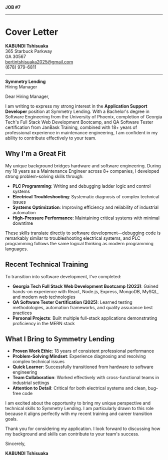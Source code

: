 **JOB #7**

---

# Cover Letter

**KABUNDI Tshisuaka**  
365 Starbuck Parkway  
GA 30567  
bertintshisuaka2025@gmail.com  
(678) 979-6811

---

**Symmetry Lending**  
Hiring Manager

Dear Hiring Manager,

I am writing to express my strong interest in the **Application Support Developer** position at Symmetry Lending. With a Bachelor's degree in Software Engineering from the University of Phoenix, completion of Georgia Tech's Full Stack Web Development Bootcamp, and QA Software Tester certification from JanBask Training, combined with 18+ years of professional experience in maintenance engineering, I am confident in my ability to contribute effectively to your team.

## Why I'm a Great Fit

My unique background bridges hardware and software engineering. During my 18 years as a Maintenance Engineer across 8+ companies, I developed strong problem-solving skills through:

- **PLC Programming**: Writing and debugging ladder logic and control systems
- **Electrical Troubleshooting**: Systematic diagnosis of complex technical issues  
- **Systems Optimization**: Improving efficiency and reliability of industrial automation
- **High-Pressure Performance**: Maintaining critical systems with minimal downtime

These skills translate directly to software development—debugging code is remarkably similar to troubleshooting electrical systems, and PLC programming follows the same logical thinking as modern programming languages.

## Recent Technical Training

To transition into software development, I've completed:

- **Georgia Tech Full Stack Web Development Bootcamp (2023)**: Gained hands-on experience with React, Node.js, Express, MongoDB, MySQL, and modern web technologies
- **QA Software Tester Certification (2025)**: Learned testing methodologies, automation frameworks, and quality assurance best practices
- **Personal Projects**: Built multiple full-stack applications demonstrating proficiency in the MERN stack

## What I Bring to Symmetry Lending

- **Proven Work Ethic**: 18 years of consistent professional performance
- **Problem-Solving Mindset**: Experience diagnosing and resolving complex technical issues
- **Quick Learner**: Successfully transitioned from hardware to software engineering
- **Team Collaboration**: Worked effectively with cross-functional teams in industrial settings
- **Attention to Detail**: Critical for both electrical systems and clean, bug-free code

I am excited about the opportunity to bring my unique perspective and technical skills to Symmetry Lending. I am particularly drawn to this role because it aligns perfectly with my recent training and career transition goals.

Thank you for considering my application. I look forward to discussing how my background and skills can contribute to your team's success.

Sincerely,

**KABUNDI Tshisuaka**
